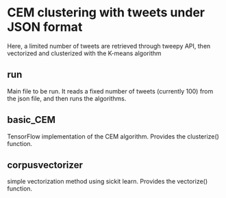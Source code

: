 # CEM clustering with tweets under JSON format

Here, a limited number of tweets are retrieved through tweepy API, then vectorized and clusterized 
with the K-means algorithm

## run
Main file to be run. It reads a fixed number of tweets (currently 100) from the json file, and then runs the algorithms.

## basic_CEM
TensorFlow implementation of the  CEM algorithm. Provides the clusterize() function.

## corpusvectorizer
simple vectorization method using sickit learn. Provides the vectorize() function.

